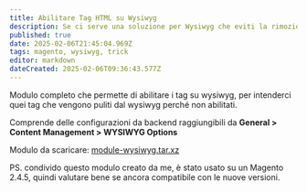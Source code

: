 ```yaml
---
title: Abilitare Tag HTML su Wysiwyg
description: Se ci serve una soluzione per Wysiwyg che eviti la rimozione di determinati Tag HTML a noi necessari, proviamo questa soluzione.
published: true
date: 2025-02-06T21:45:04.969Z
tags: magento, wysiwyg, trick
editor: markdown
dateCreated: 2025-02-06T09:36:43.577Z
---
```


Modulo completo che permette di abilitare i tag su wysiwyg, per intenderci quei tag che vengono puliti dal wysiwyg perché non abilitati.

Comprende delle configurazioni da backend raggiungibili da **General > Content Management > WYSIWYG Options**

Modulo da scaricare:
[module-wysiwyg.tar.xz](/magento_2_utils/module-wysiwyg.tar.xz)

PS. condivido questo modulo creato da me, è stato usato su un Magento 2.4.5, quindi valutare bene se ancora compatibile con le nuove versioni.